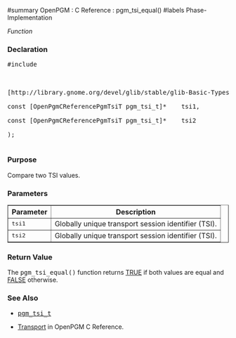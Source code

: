 ﻿#summary OpenPGM : C Reference : pgm\_tsi\_equal()
#labels Phase-Implementation

_Function_
### Declaration ###
<pre>
#include <pgm/pgm.h><br>
<br>
[http://library.gnome.org/devel/glib/stable/glib-Basic-Types.html#gint gint] *pgm_tsi_equal* (<br>
const [OpenPgmCReferencePgmTsiT pgm_tsi_t]*    tsi1,<br>
const [OpenPgmCReferencePgmTsiT pgm_tsi_t]*    tsi2<br>
);<br>
</pre>

### Purpose ###
Compare two TSI values.

### Parameters ###

<table cellpadding='5' border='1' cellspacing='0'>
<tr>
<th>Parameter</th>
<th>Description</th>
</tr>
<tr>
<td><tt>tsi1</tt></td>
<td>Globally unique transport session identifier (TSI).</td>
</tr><tr>
<td><tt>tsi2</tt></td>
<td>Globally unique transport session identifier (TSI).</td>
</tr>
</table>

### Return Value ###
The <tt>pgm_tsi_equal()</tt> function returns [TRUE](http://library.gnome.org/devel/glib/stable/glib-Standard-Macros.html#TRUE--CAPS) if both values are equal and [FALSE](http://library.gnome.org/devel/glib/stable/glib-Standard-Macros.html#FALSE--CAPS) otherwise.

### See Also ###
  * <tt><a href='OpenPgmCReferencePgmTsiT.md'>pgm_tsi_t</a></tt><br>
<ul><li><a href='OpenPgmCReferenceTransport.md'>Transport</a> in OpenPGM C Reference.